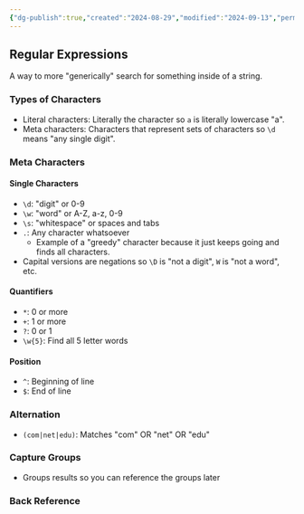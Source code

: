```yaml
---
{"dg-publish":true,"created":"2024-08-29","modified":"2024-09-13","permalink":"/40-software/regular-expressions/","dgPassFrontmatter":true,"updated":"2024-09-13"}
---
```



## Regular Expressions

A way to more "generically" search for something inside of a string.

### Types of Characters

- Literal characters: Literally the character so `a` is literally lowercase "a".
- Meta characters: Characters that represent sets of characters so `\d` means "any single digit".

### Meta Characters

#### Single Characters

- `\d`: "digit" or 0-9
- `\w`: "word" or A-Z, a-z, 0-9
- `\s`: "whitespace" or spaces and tabs
- `.`: Any character whatsoever
    - Example of a "greedy" character because it just keeps going and finds all characters.
- Capital versions are negations so `\D` is "not a digit", `W` is "not a word", etc.

#### Quantifiers

- `*`: 0 or more
- `+`: 1 or more
- `?`: 0 or 1
- `\w{5}`: Find all 5 letter words

#### Position

- `^`: Beginning of line
- `$`: End of line

### Alternation

- `(com|net|edu)`: Matches "com" OR "net" OR "edu"

### Capture Groups

- Groups results so you can reference the groups later

### Back Reference
